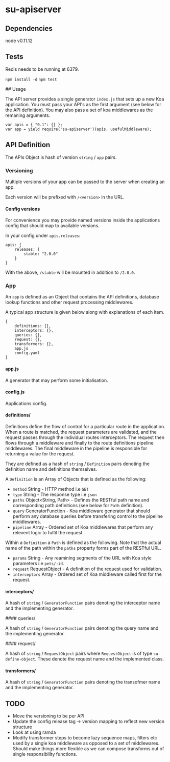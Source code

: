# su-apiserver

## Dependencies

node v0.11.12

## Tests

Redis needs to be running at 6379.

`npm install -d`
`npm test`

## Usage

The API server provides a single generator `index.js` that sets up a new Koa application.
You must pass your API's as the first argument (see below for the API definition).
You may also pass a set of koa middlewares as the remaning arguments.

```
var apis = { "0.1": {} };
var app = yield require('su-apiserver')(apis, usefulMiddleware);
```

## API Definition

The APIs Object is hash of version `string` / `app` pairs.

### Versioning

Multiple versions of your app can be passed to the server when creating an app.

Each version will be prefixed with `/<version>` in the URL.

#### Config versions

For convenience you may provide named versions inside the applications config that should map to available versions.

In your config under `apis.releases`:

```
apis: {
	releases: {
		stable: "2.0.0"
	}
}
```

With the above, `/stable` will be mounted in addition to `/2.0.0`.

### App

An `app` is defined as an Object that contains the API definitions, database lookup functions and other request processing middlewares.

A typical app structure is given below along with explanations of each item.

```
{
	definitions: {},
	interceptors: {},
	queries: {},
	request: {},
	transformers: {},
	app.js
	config.yaml
}
```

#### app.js

A generator that may perform some initialisation.

#### config.js

Applications config.

#### definitions/

Definitions define the flow of control for a particular route in the application. When a route is matched, the request parameters are validated, and the request passes through the individual routes interceptors. The request then flows through a middleware and finally to the route definitions pipeline middlewares. The final middleware in the pipeline is responsible for returning a value for the request.

They are defined as a hash of `string` / `Definition` pairs denoting the definition name and definitions themselves.

A `Definition` is an Array of Objects that is defined as the following:

* `method` String - HTTP method i.e `GET`
* `type` String - The response type i.e `json`
* `paths` Object<String, Path> - Defines the RESTful path name and corresponding path definitions (see below for `Path` definition).
* `query` GeneratorFunction - Koa middleware generator that should perform any database queries before transfering control to the pipeline middlewares.
* `pipeline` Array<GeneratorFunction> - Ordered set of Koa middlewares that perform any relevent logic to fulfil the request

Within a `Definition` a `Path` is defined as the following. Note that the actual name of the path within the `paths` property forms part of the RESTful URL.

* `params` String - Any reamining segments of the URL with Koa style parameters i.e `pets/:id`.
* `request` RequestObject - A definition of the request used for validation.
* `interceptors` Array<GeneratorFunction> - Ordered set of Koa middleware called first for the request.

#### interceptors/

A hash of `string` / `GeneratorFunction`  pairs denoting the interceptor name and the implementing generator.

#### queries/

A hash of `string` / `GeneratorFunction`  pairs denoting the query name and the implementing generator.

#### request/

A hash of `string` / `RequestObject` pairs where `RequestObject` is of type `su-define-object`. These denote the request name and the implemented class.

#### transformers/

A hash of `string` / `GeneratorFunction`  pairs denoting the transofmer name and the implementing generator.


## TODO

 - Move the versioning to be per API
 - Update the config release tag -> version mapping to reflect new version structure
 - Look at using ramda
 - Modify transformer steps to become lazy sequence maps, filters etc used by a single koa middleware as opposed to a set of middlewares. Should make things more flexible as we can compose transforms out of single responsibility functions.

